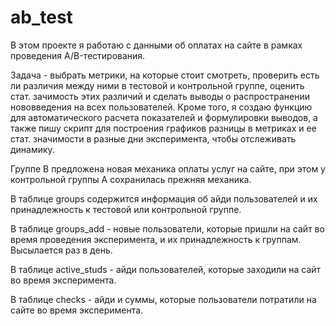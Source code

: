 # ab_test
В этом проекте я работаю с данными об оплатах на сайте в рамках проведения A/B-тестирования.

Задача - выбрать метрики, на которые стоит смотреть, проверить есть ли различия между ними в тестовой и контрольной группе, оценить стат. зачимость этих различий и сделать выводы о распространении нововведения на всех пользователей. Кроме того, я создаю функцию для автоматического расчета показателей и формулировки выводов, а также пишу скрипт для построения графиков разницы в метриках и ее стат. значимости в разные дни эксперимента, чтобы отслеживать динамику.

Группе B предложена новая механика оплаты услуг на сайте, при этом у контрольной группы А сохранилась прежняя механика.


В таблице groups содержится информация об айди пользователей и их принадлежность к тестовой или контрольной группе.

В таблице groups_add - новые пользователи, которые пришли на сайт во время проведения эксперимента, и их принадлежность к группам. Высылается раз в день.

В таблице active_studs - айди пользователей, которые заходили на сайт во время эксперимента.

В таблице checks - айди и суммы, которые пользователи потратили на сайте во время эксперимента.
